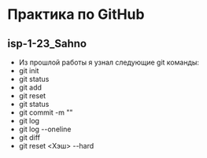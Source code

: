 # Практика по GitHub
## isp-1-23_Sahno
* Из прошлой работы я узнал следующие git команды:
* git init
* git status
* git add
* git reset
* git status
* git commit -m ""
* git log
* git log --oneline
* git diff
* git reset <Хэш> --hard
